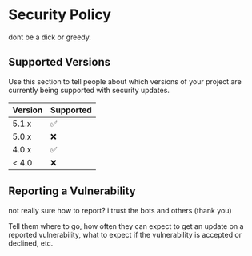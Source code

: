 # Security Policy
dont be a dick or greedy. 
## Supported Versions

Use this section to tell people about which versions of your project are
currently being supported with security updates.

| Version | Supported          |
| ------- | ------------------ |
| 5.1.x   | :white_check_mark: |
| 5.0.x   | :x:                |
| 4.0.x   | :white_check_mark: |
| < 4.0   | :x:                |

## Reporting a Vulnerability
 
 not really sure how to report? i trust the bots and others (thank you)


Tell them where to go, how often they can expect to get an update on a
reported vulnerability, what to expect if the vulnerability is accepted or
declined, etc.
